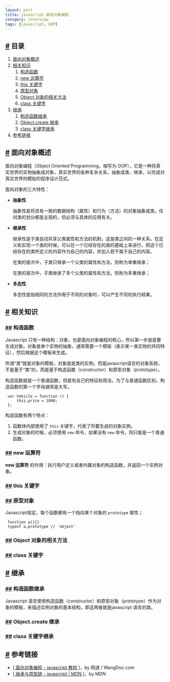 ```yaml
---
layout: post
title: javascript 面向对象编程
category: interview
tags: [javascript, OOP]
---
```

## [#](#section) <span id="section">目录</span>
1. [面向对象概述](#section1)
2. [相关知识](#section2)
   1. [构造函数](#section2_1)
   2. [new 运算符](#section2_2)
   3. [this 关键字](#section2_3)
   4. [原型对象](#section2_4)
   5. [Object 对象的相关方法](#section2_5)
   6. [class 关键字](#section2_6)
3. [继承](#section3_1)
    1. [构造函数继承](#section3_1)
    2. [Object.create 继承](#section3_2)
    3. [class 关键字继承](#section3_3)
4. [参考链接](#section4)

## [#](#section1) <span id="section1">面向对象概述</span>

面向对象编程（Object Oriented Programming，缩写为 OOP），它是一种将真实世界的实物抽象成对象，真实世界的各种复杂关系，抽象成类、继承，以完成对真实世界的模拟的程序设计范式。

面向对象的三大特性：
+ **抽象性**  
  
    抽象性是将具有一致的数据结构（属性）和行为（方法）的对象抽象成类。任何类的划分都是主观的，但必须与具体的应用有关。
+ **继承性**
  
    继承性是子类自动共享父类属性和方法的机制，这是类之间的一种关系。在定义和实现一个类的时候，可以在一个已经存在的类的基础上来进行，把这个已经存在的类所定义的内容作为自己的内容，并加入若干属于自己的内容。

    在类的层次中，子类只继承一个父类的属性和方法，则称为单重继承；  

    在类的层次中，子类继承了多个父类的属性和方法，则称为多重继承；
+ **多态性**
  
    多态性是指相同的方法作用于不同的对象时，可以产生不同的执行结果。

## [#](#section2) <span id="section2">相关知识</span>

### [##](#section2_1) <span id="section2_1">构造函数</span>

Javascript 只有一种结构：对象，也是面向对象编程的核心，所以第一步就是要生成对象。对象是单个实物的抽象，通常需要一个模板（表示某一类实物的共同特征），然后根据这个模板来生成。

所谓“类”就是对象的模板，对象就是类的实例。但是javascript语言的对象系统，不是基于“类”的，而是基于构造函数（constructor）和原型对象（prototype）。

构造函数就是一个普通函数，但是有自己的特征和用法。为了与普通函数区别，构造函数的第一个字母通常是大写。
```
 var Vehicle = function () {
     this.price = 1000;
 };
```
构造函数有两个特点：
1. 函数体内部使用了 `this` 关键字，代表了所要生成的对象实例。
2. 生成对象的时候，必须使用 `new` 命令，如果没有 `new` 命令，则只能是一个普通函数。 

### [##](#section2_2) <span id="section2_2">new 运算符</span>

**new 运算符** 的作用：执行用户定义或者内置对象的构造函数，并返回一个实例对象。



### [##](#section2_3) <span id="section2_3">this 关键字</span>

### [##](#section2_4) <span id="section2_4">原型对象</span>

Javascript规定，每个函数都有一个指向某个对象的 `prototype` 属性；
```
 function a(){}
 typeof a.prototype // 'object'
```

### [##](#section2_5) <span id="section2_5">Object 对象的相关方法</span>

### [##](#section2_6) <span id="section2_6">class 关键字</span>

## [#](#section3) <span id="section3">继承</span>

### [##](#section3_1) <span id="section3_1">构造函数继承</span>

Javascript 语言使用构造函数（constructor）和原型对象（prototype）作为对象的模板，来描述实例对象的基本结构，即这两者就是javascript 语言的类。

### [##](#section3_2) <span id="section3_2">Object.create 继承</span>

### [##](#section3_3) <span id="section3_3">class 关键字继承</span>

## [#](#section4) <span id="section3">参考链接</span>

+ [[ 面向对象编程 - javascript 教程 ]](https://wangdoc.com/javascript/oop/index.html)，by 网道 / WangDoc.com
+ [[ 继承与原型链 - javascript \| MDN ]](https://developer.mozilla.org/zh-CN/docs/Web/JavaScript/Inheritance_and_the_prototype_chain)，by MDN